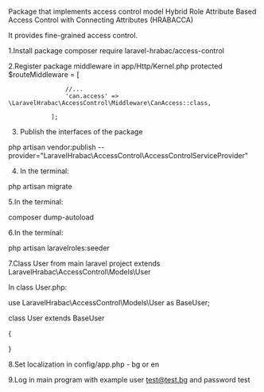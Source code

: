 Package that implements access control model Hybrid Role Attribute Based Access Control with Connecting Attributes (HRABACCA)

It provides fine-grained access control.

1.Install package
composer require laravel-hrabac/access-control

2.Register package middleware in app/Http/Kernel.php
protected $routeMiddleware = [

					//...
					'can.access' => \LaravelHrabac\AccessControl\Middleware\CanAccess::class,
					
				];
				
3. Publish the interfaces of the package	
	
php artisan vendor:publish --provider="LaravelHrabac\AccessControl\AccessControlServiceProvider"


4. In the terminal:

php artisan migrate

5.In the terminal:

composer dump-autoload

6.In the terminal:

php artisan laravelroles:seeder

7.Class User from main laravel project extends LaravelHrabac\AccessControl\Models\User

In class User.php:


use LaravelHrabac\AccessControl\Models\User as BaseUser;


class User extends BaseUser

{


}

8.Set localization in config/app.php - bg or en


9.Log in main program with example user test@test.bg and password test